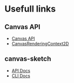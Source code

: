 # Usefull links

## Canvas API
- [Canvas API](https://developer.mozilla.org/en-US/docs/Web/API/Canvas_API)
- [CanvasRenderingContext2D](https://developer.mozilla.org/en-US/docs/Web/API/CanvasRenderingContext2D)

## canvas-sketch
- [API Docs](https://github.com/mattdesl/canvas-sketch/blob/master/docs/api.md)
- [CLI Docs](https://github.com/mattdesl/canvas-sketch/blob/master/docs/cli.md)